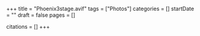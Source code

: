 +++
title = "Phoenix3stage.avif"
tags = ["Photos"]
categories = []
startDate = ""
draft = false
pages = []

citations = []
+++
